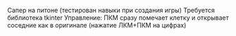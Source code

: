 Сапер на питоне (тестирован навыки при создания игры)
Требуется библиотека tkinter
Управление: ПКМ сразу помечает клетку и открывает соседние как в оригинале (нажатие ЛКМ+ПКМ на цифрах)

